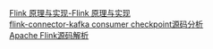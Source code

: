 [Flink 原理与实现-Flink 原理与实现](http://wuchong.me/categories/Flink/)   
[flink-connector-kafka consumer checkpoint源码分析](https://www.cnblogs.com/dongxiao-yang/p/7700600.html)   
[Apache Flink源码解析](https://www.google.com/search?q=flink&sitesearch=http%3A%2F%2Fvinoyang.com)
